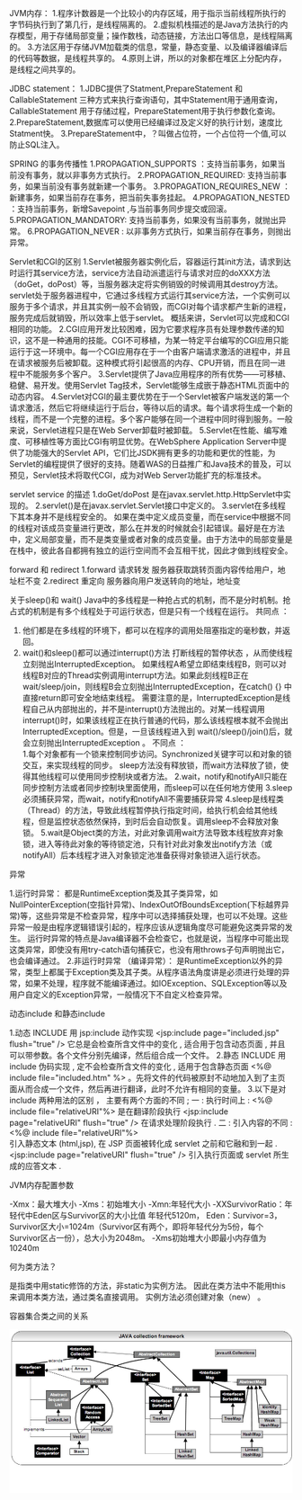 JVM内存：
1.程序计数器是一个比较小的内存区域，用于指示当前线程所执行的字节码执行到了第几行，是线程隔离的。
2.虚拟机栈描述的是Java方法执行的内存模型，用于存储局部变量；操作数栈，动态链接，方法出口等信息，是线程隔离的。
3.方法区用于存储JVM加载类的信息，常量，静态变量、以及编译器编译后的代码等数据，是线程共享的。
4.原则上讲，所以的对象都在堆区上分配内存，是线程之间共享的。

JDBC statement：
1.JDBC提供了Statment,PrepareStatement 和 CallableStatement 三种方式来执行查询语句，其中Statement用于通用查询，CallableStatement 用于存储过程，PrepareStatement用于执行参数化查询。
2.PrepareStatement,数据库可以使用已经编译过及定义好的执行计划，速度比Statment快。
3.PrepareStatement中，？叫做占位符，一个占位符一个值,可以防止SQL注入。

SPRING 的事务传播性
1.PROPAGATION_SUPPORTS ：支持当前事务，如果当前没有事务，就以非事务方式执行。
2.PROPAGATION_REQUIRED: 支持当前事务，如果当前没有事务就新建一个事务。
3.PROPAGATION_REQUIRES_NEW ： 新建事务，如果当前存在事务，把当前失事务挂起。
4.PROPAGATION_NESTED ：支持当前事务，新增Savepoint ,与当前事务同步提交或回滚。
5.PROPAGATION_MANDATORY: 支持当前事务，如果没有当前事务，就抛出异常。
6.PROPAGATION_NEVER : 以非事务方式执行，如果当前存在事务，则抛出异常。


Servlet和CGI的区别
1.Servlet被服务器实例化后，容器运行其init方法，请求到达时运行其service方法，service方法自动派遣运行与请求对应的doXXX方法（doGet，doPost）等，当服务器决定将实例销毁的时候调用其destroy方法。
servlet处于服务器进程中，它通过多线程方式运行其service方法，一个实例可以服务于多个请求，并且其实例一般不会销毁，而CGI对每个请求都产生新的进程，服务完成后就销毁，所以效率上低于servlet。
概括来讲，Servlet可以完成和CGI相同的功能。
2.CGI应用开发比较困难，因为它要求程序员有处理参数传递的知识，这不是一种通用的技能。CGI不可移植，为某一特定平台编写的CGI应用只能运行于这一环境中。每一个CGI应用存在于一个由客户端请求激活的进程中，并且在请求被服务后被卸载。这种模式将引起很高的内存、CPU开销，而且在同一进程中不能服务多个客户。
3.Servlet提供了Java应用程序的所有优势——可移植、稳健、易开发。使用Servlet Tag技术，Servlet能够生成嵌于静态HTML页面中的动态内容。
4.Servlet对CGI的最主要优势在于一个Servlet被客户端发送的第一个请求激活，然后它将继续运行于后台，等待以后的请求。每个请求将生成一个新的线程，而不是一个完整的进程。多个客户能够在同一个进程中同时得到服务。一般来说，Servlet进程只是在Web Server卸载时被卸载。
5.Servlet在性能、编写难度、可移植性等方面比CGI有明显优势。在WebSphere Application Server中提供了功能强大的Servlet API，它们比JSDK拥有更多的功能和更优的性能，为Servlet的编程提供了很好的支持。随着WAS的日益推广和Java技术的普及，可以预见，Servlet技术将取代CGI，成为对Web Server功能扩充的标准技术。

servlet service 的描述
1.doGet/doPost 是在javax.servlet.http.HttpServlet中实现的。
2.servlet()是在javax.servlet.Servlet接口中定义的。
3.servlet在多线程下其本身并不是线程安全的。
如果在类中定义成员变量，而在service中根据不同的线程对该成员变量进行更改，那么在并发的时候就会引起错误。最好是在方法中，定义局部变量，而不是类变量或者对象的成员变量。由于方法中的局部变量是在栈中，彼此各自都拥有独立的运行空间而不会互相干扰，因此才做到线程安全。

forward 和 redirect 
1.forward 请求转发 服务器获取跳转页面内容传给用户，地址栏不变
2.redirect  重定向 服务器向用户发送转向的地址，地址变


关于sleep()和 wait()
Java中的多线程是一种抢占式的机制，而不是分时机制。抢占式的机制是有多个线程处于可运行状态，但是只有一个线程在运行。 
共同点 ： 
1. 他们都是在多线程的环境下，都可以在程序的调用处阻塞指定的毫秒数，并返回。 
2. wait()和sleep()都可以通过interrupt()方法 打断线程的暂停状态 ，从而使线程立刻抛出InterruptedException。 
如果线程A希望立即结束线程B，则可以对线程B对应的Thread实例调用interrupt方法。如果此刻线程B正在wait/sleep/join，则线程B会立刻抛出InterruptedException，在catch() {} 中直接return即可安全地结束线程。 
需要注意的是，InterruptedException是线程自己从内部抛出的，并不是interrupt()方法抛出的。对某一线程调用 interrupt()时，如果该线程正在执行普通的代码，那么该线程根本就不会抛出InterruptedException。但是，一旦该线程进入到 wait()/sleep()/join()后，就会立刻抛出InterruptedException 。 
不同点 ：  
1.每个对象都有一个锁来控制同步访问。Synchronized关键字可以和对象的锁交互，来实现线程的同步。 
sleep方法没有释放锁，而wait方法释放了锁，使得其他线程可以使用同步控制块或者方法。 
2.wait，notify和notifyAll只能在同步控制方法或者同步控制块里面使用，而sleep可以在任何地方使用 
3.sleep必须捕获异常，而wait，notify和notifyAll不需要捕获异常 
4.sleep是线程类（Thread）的方法，导致此线程暂停执行指定时间，给执行机会给其他线程，但是监控状态依然保持，到时后会自动恢复。调用sleep不会释放对象锁。
5.wait是Object类的方法，对此对象调用wait方法导致本线程放弃对象锁，进入等待此对象的等待锁定池，只有针对此对象发出notify方法（或notifyAll）后本线程才进入对象锁定池准备获得对象锁进入运行状态。

异常

1.运行时异常： 都是RuntimeException类及其子类异常，如NullPointerException(空指针异常)、IndexOutOfBoundsException(下标越界异常)等，这些异常是不检查异常，程序中可以选择捕获处理，也可以不处理。这些异常一般是由程序逻辑错误引起的，程序应该从逻辑角度尽可能避免这类异常的发生。
运行时异常的特点是Java编译器不会检查它，也就是说，当程序中可能出现这类异常，即使没有用try-catch语句捕获它，也没有用throws子句声明抛出它，也会编译通过。 
2.非运行时异常 （编译异常）： 是RuntimeException以外的异常，类型上都属于Exception类及其子类。从程序语法角度讲是必须进行处理的异常，如果不处理，程序就不能编译通过。如IOException、SQLException等以及用户自定义的Exception异常，一般情况下不自定义检查异常。


动态include 和静态include

1.动态 INCLUDE 用 jsp:include 动作实现 <jsp:include page="included.jsp" flush="true" /> 它总是会检查所含文件中的变化 , 适合用于包含动态页面 , 并且可以带参数。各个文件分别先编译，然后组合成一个文件。
2.静态 INCLUDE 用 include 伪码实现 , 定不会检查所含文件的变化 , 适用于包含静态页面 <%@ include file="included.htm" %> 。先将文件的代码被原封不动地加入到了主页面从而合成一个文件，然后再进行翻译，此时不允许有相同的变量。 
3.以下是对 include 两种用法的区别 ， 主要有两个方面的不同 ;
    一 : 执行时间上 :
    <%@ include file="relativeURI"%> 是在翻译阶段执行
    <jsp:include page="relativeURI" flush="true" /> 在请求处理阶段执行 .
    二 : 引入内容的不同 :
    <%@ include file="relativeURI"%>  
    引入静态文本 (html,jsp), 在 JSP 页面被转化成 servlet 之前和它融和到一起 .
    <jsp:include page="relativeURI" flush="true" /> 引入执行页面或 servlet 所生成的应答文本 .
    
JVM内存配置参数

-Xmx：最大堆大小
-Xms：初始堆大小
-Xmn:年轻代大小
-XXSurvivorRatio：年轻代中Eden区与Survivor区的大小比值
年轻代5120m， Eden：Survivor=3，Survivor区大小=1024m（Survivor区有两个，即将年轻代分为5份，每个Survivor区占一份），总大小为2048m。
-Xms初始堆大小即最小内存值为10240m




何为类方法？

是指类中用static修饰的方法，非static为实例方法。
因此在类方法中不能用this来调用本类方法，通过类名直接调用。
实例方法必须创建对象（new） 。


容器集合类之间的关系

![image](https://github.com/a408228147/photo/blob/master/photo/collection.jpg)
